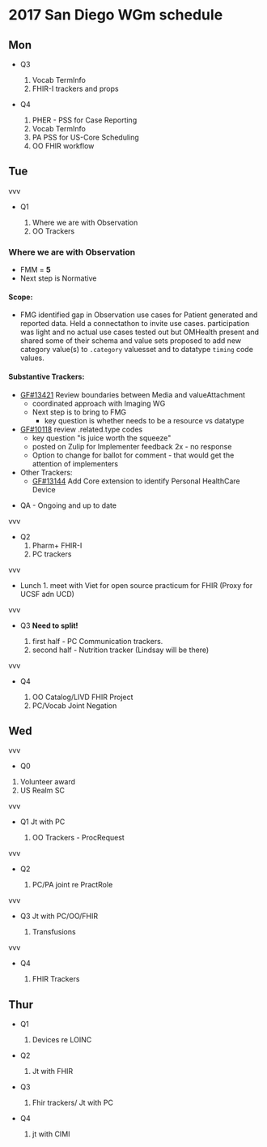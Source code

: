 # 2017 San Diego WGm schedule

>>>

## Mon

- Q3

    1. Vocab TermInfo
    1. FHIR-I  trackers and props

- Q4

    1. PHER - PSS for Case Reporting
    1. Vocab TermInfo
    1. PA PSS for US-Core Scheduling
    1. OO FHIR workflow

>>>

## Tue

vvv

- Q1

    1. Where we are with Observation
    1. OO Trackers

>>>

### Where we are with Observation

- FMM = **5**
- Next step is Normative

>>>

#### Scope:
- FMG identified gap in Observation use cases for Patient generated and reported data.  Held a connectathon to invite use cases. participation was light and no actual use cases tested out but OMHealth present and shared some of their schema and value sets proposed to add new category value(s) to `.category` valuesset and to datatype `timing` code values.

>>>

#### Substantive Trackers:
- [GF#13421](#) Review boundaries between Media and valueAttachment
  - coordinated approach with Imaging WG
  - Next step is to bring to FMG 
    - key question is whether needs to be a resource vs datatype
- [GF#10118](#)	review .related.type codes
  - key question "is juice worth the squeeze"
  - posted on Zulip for Implementer feedback 2x - no response
  - Option to change for ballot for comment - that would get the attention of implementers
- Other Trackers:
  - [GF#13144](#)	Add Core extension to identify Personal HealthCare Device

>>>

- QA - Ongoing and up to date

vvv

- Q2
     1. Pharm+ FHIR-I
     1. PC trackers

vvv

- Lunch
       1. meet with Viet for open source practicum for FHIR (Proxy for UCSF adn UCD)

vvv

- Q3 **Need to split!**

    1. first half - PC Communication trackers.
    1. second half - Nutrition tracker (Lindsay will be there)

vvv

- Q4

    1. OO Catalog/LIVD FHIR Project
    1. PC/Vocab Joint Negation

>>>

## Wed

vvv

- Q0

1. Volunteer award
1. US Realm SC

vvv

- Q1 Jt with PC



   1. OO Trackers - ProcRequest
   
vvv

- Q2

     1. PC/PA joint re PractRole

vvv

- Q3 Jt with PC/OO/FHIR

     1. Transfusions
     
vvv

- Q4

    1. FHIR Trackers
 
>>>

## Thur

- Q1

    1. Devices re LOINC

- Q2

    1. Jt with FHIR

- Q3

    1. Fhir trackers/ Jt with PC

- Q4

    1. jt with CIMI
